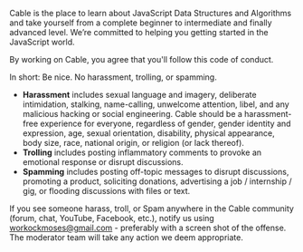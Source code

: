 Cable is the place to learn about JavaScript Data Structures and Algorithms and take yourself from a complete beginner to intermediate and finally advanced level. We’re committed to helping you getting started in the JavaScript world.

By working on Cable, you agree that you'll follow this code of conduct.

In short: Be nice. No harassment, trolling, or spamming.

- **Harassment** includes sexual language and imagery, deliberate intimidation, stalking, name-calling, unwelcome attention, libel, and any malicious hacking or social engineering. Cable should be a harassment-free experience for everyone, regardless of gender, gender identity and expression, age, sexual orientation, disability, physical appearance, body size, race, national origin, or religion (or lack thereof).
- **Trolling** includes posting inflammatory comments to provoke an emotional response or disrupt discussions.
- **Spamming** includes posting off-topic messages to disrupt discussions, promoting a product, soliciting donations, advertising a job / internship / gig, or flooding discussions with files or text.

If you see someone harass, troll, or Spam anywhere in the Cable community (forum, chat, YouTube, Facebook, etc.), notify us using workockmoses@gmail.com - preferably with a screen shot of the offense. The moderator team will take any action we deem appropriate.

